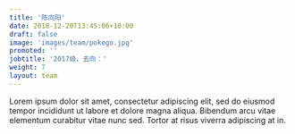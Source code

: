 ```yaml
---
title: '陈向阳'
date: 2018-12-20T13:45:06+10:00
draft: false
image: 'images/team/pokego.jpg'
promoted: ''
jobtitle: '2017级，去向：'
weight: 7
layout: team
---
```


Lorem ipsum dolor sit amet, consectetur adipiscing elit, sed do eiusmod tempor incididunt ut labore et dolore magna aliqua. Bibendum arcu vitae elementum curabitur vitae nunc sed. Tortor at risus viverra adipiscing at in.
